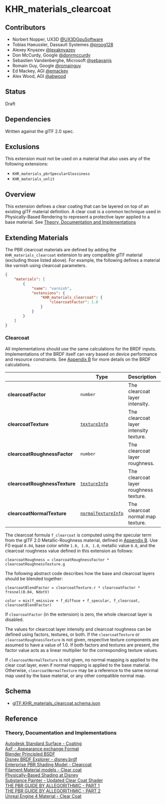 # KHR\_materials\_clearcoat

## Contributors

* Norbert Nopper, UX3D [@UX3DGpuSoftware](https://twitter.com/UX3DGpuSoftware)
* Tobias Haeussler, Dassault Systemes [@proog128](https://github.com/proog128)
* Alexey Knyazev [@lexaknyazev](https://github.com/lexaknyazev)
* Don McCurdy, Google [@donrmccurdy](https://twitter.com/donrmccurdy)
* Sebastien Vandenberghe, Microsoft [@sebavanjs](https://twitter.com/sebavanjs)
* Romain Guy, Google [@romainguy](https://twitter.com/romainguy)
* Ed Mackey, AGI [@emackey](https://twitter.com/emackey)
* Alex Wood, AGI [@abwood](https://twitter.com/abwood)

## Status

Draft

## Dependencies

Written against the glTF 2.0 spec.

## Exclusions

This extension must not be used on a material that also uses any of the following extensions:

- `KHR_materials_pbrSpecularGlossiness`
- `KHR_materials_unlit`

## Overview

This extension defines a clear coating that can be layered on top of an existing glTF material definition.  A clear coat is a common technique used in Physically-Based Rendering to represent a protective layer applied to a base material.  See [Theory, Documentation and Implementations](#theory-documentation-and-implementations)

## Extending Materials

The PBR clearcoat materials are defined by adding the `KHR_materials_clearcoat` extension to any compatible glTF material (excluding those listed above).  For example, the following defines a material like varnish using clearcoat parameters.

```json
{
    "materials": [
        {
            "name": "varnish",
            "extensions": {
                "KHR_materials_clearcoat": {
                    "clearcoatFactor": 1.0
                }
            }
        }
    ]
}
```

### Clearcoat

All implementations should use the same calculations for the BRDF inputs. Implementations of the BRDF itself can vary based on device performance and resource constraints. See [Appendix B](/specification/2.0/README.md#appendix-b-brdf-implementation) for more details on the BRDF calculations.

|                                  | Type                                                                            | Description                            | Required             |
|----------------------------------|---------------------------------------------------------------------------------|----------------------------------------|----------------------|
|**clearcoatFactor**               | `number`                                                                        | The clearcoat layer intensity.         | No, default: `0.0`   |
|**clearcoatTexture**              | [`textureInfo`](/specification/2.0/README.md#reference-textureInfo)             | The clearcoat layer intensity texture. | No                   |
|**clearcoatRoughnessFactor**      | `number`                                                                        | The clearcoat layer roughness.         | No, default: `0.0`   |
|**clearcoatRoughnessTexture**     | [`textureInfo`](/specification/2.0/README.md#reference-textureInfo)             | The clearcoat layer roughness texture. | No                   |
|**clearcoatNormalTexture**        | [`normalTextureInfo`](/specification/2.0/README.md#reference-normaltextureinfo) | The clearcoat normal map texture.      | No                   |
  
The clearcoat formula `f_clearcoat` is computed using the specular term from the glTF 2.0 Metallic-Roughness material, defined in [Appendix B](/specification/2.0/README.md#appendix-b-brdf-implementation).  Use F0 equal `0.04`, base color white `1.0, 1.0, 1.0`, metallic value `0.0`, and the clearcoat roughness value defined in this extension as follows:

```
clearcoatRoughness = clearcoatRoughnessFactor * clearcoatRoughnessTexture.g
```

The following abstract code describes how the base and clearcoat layers should be blended together:
  
```
clearcoatBlendFactor = clearcoatTexture.r * clearcoatFactor * fresnel(0.04, NdotV)

color = mix(f_emissive + f_diffuse + f_specular, f_clearcoat, clearcoatBlendFactor)
```

If `clearcoatFactor` (in the extension) is zero, the whole clearcoat layer is disabled.

The values for clearcoat layer intensity and clearcoat roughness can be defined using factors, textures, or both. If the `clearcoatTexture` or `clearcoatRoughnessTexture` is not given, respective texture components are assumed to have a value of 1.0. If both factors and textures are present, the factor value acts as a linear multiplier for the corresponding texture values.

If `clearcoatNormalTexture` is not given, no normal mapping is applied to the clear coat layer, even if normal mapping is applied to the base material.  Otherwise, `clearcoatNormalTexture` may be a reference to the same normal map used by the base material, or any other compatible normal map.

## Schema

- [glTF.KHR_materials_clearcoat.schema.json](schema/glTF.KHR_materials_clearcoat.schema.json)

## Reference

### Theory, Documentation and Implementations

[Autodesk Standard Surface - Coating](https://autodesk.github.io/standard-surface/#closures/coating)  
[AxF - Appearance exchange Format](https://www.xrite.com/-/media/xrite/files/whitepaper_pdfs/axf/axf_whitepaper_en.pdf)  
[Blender Principled BSDF](https://docs.blender.org/manual/en/latest/render/shader_nodes/shader/principled.html)  
[Disney BRDF Explorer - disney.brdf](https://github.com/wdas/brdf/blob/master/src/brdfs/disney.brdf)  
[Enterprise PBR Shading Model - Clearcoat](https://dassaultsystemes-technology.github.io/EnterprisePBRShadingModel/spec-2020x.md.html#components/clearcoat)  
[Filament Material models - Clear coat](https://google.github.io/filament/Materials.md.html#materialmodels/litmodel/clearcoat)   
[Physically-Based Shading at Disney](https://disney-animation.s3.amazonaws.com/library/s2012_pbs_disney_brdf_notes_v2.pdf)  
[Substance Painter - Updated Clear Coat Shader](https://docs.substance3d.com/spdoc/version-2018-3-172823522.html#Version2018.3-UpdatedClearCoatShader)  
[THE PBR GUIDE BY ALLEGORITHMIC - PART 1](https://academy.substance3d.com/courses/the-pbr-guide-part-1)  
[THE PBR GUIDE BY ALLEGORITHMIC - PART 2](https://academy.substance3d.com/courses/the-pbr-guide-part-2)  
[Unreal Engine 4 Material - Clear Coat](https://docs.unrealengine.com/en-US/Engine/Rendering/Materials/MaterialInputs/index.html#clearcoat)  
